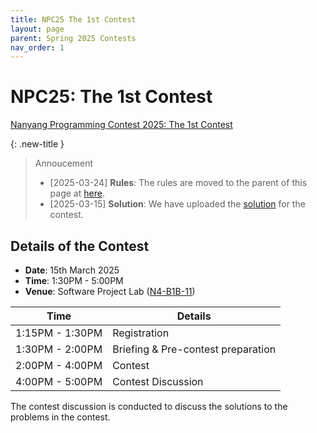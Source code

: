 ```yaml
---
title: NPC25 The 1st Contest
layout: page
parent: Spring 2025 Contests
nav_order: 1
---
```


# NPC25: The 1st Contest

<script src="https://cdn.logwork.com/widget/countdown.js"></script>
<a href="https://logwork.com/countdown-timer" class="countdown-timer" data-style="flip3" data-timezone="Asia/Singapore" data-date="2025-03-15 14:00">
Nanyang Programming Contest 2025: The 1st Contest
</a>

{: .new-title }
> Annoucement
> - [2025-03-24] **Rules**: The rules are moved to the parent of this page at [here](/npc/25sp).
> - [2025-03-15] **Solution**: We have uploaded the [solution](/npc/25sp/first/solution/Editorial.pdf) for the contest.

## Details of the Contest

- **Date**: 15th March 2025
- **Time**: 1:30PM - 5:00PM
- **Venue**: Software Project Lab ([N4-B1B-11](https://maps.ntu.edu.sg/#/ntu/d386ffa80e4e46f286d17f08/poi/details/8f9aa110547f4ccf8ba3a97e))

| Time            | Details                                |
| --------------- | -------------------------------------- |
| 1:15PM - 1:30PM | Registration                           |
| 1:30PM - 2:00PM | Briefing & Pre-contest preparation     |   
| 2:00PM - 4:00PM | Contest                                |
| 4:00PM - 5:00PM | Contest Discussion                     |

The contest discussion is conducted to discuss the solutions to the problems in the contest.
